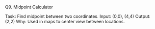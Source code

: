 Q9. Midpoint Calculator

Task: Find midpoint between two coordinates.
Input: (0,0), (4,4)
Output: (2,2)
Why: Used in maps to center view between locations.